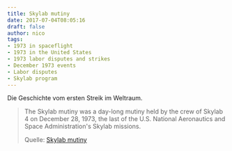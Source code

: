 ```yaml
---
title: Skylab mutiny
date: 2017-07-04T08:05:16
draft: false
author: nico
tags:
- 1973 in spaceflight
- 1973 in the United States
- 1973 labor disputes and strikes
- December 1973 events
- Labor disputes
- Skylab program
---
```


Die Geschichte vom ersten Streik im Weltraum.

> The Skylab mutiny was a day-long mutiny held by the crew of Skylab 4 on
> December 28, 1973, the last of the U.S. National Aeronautics and Space
> Administration's Skylab missions.
>
> Quelle: [Skylab mutiny](https://en.wikipedia.org/wiki/Skylab_mutiny)